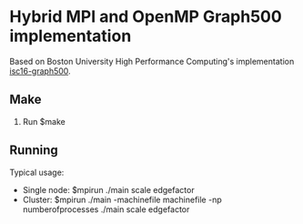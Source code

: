 # Hybrid MPI and OpenMP Graph500 implementation 
Based on Boston University High Performance Computing's implementation [isc16-graph500](https://github.com/buhpc/isc16-graph500).

## Make 
1. Run $make

## Running
Typical usage:
- Single node: $mpirun ./main scale edgefactor
- Cluster:  $mpirun ./main -machinefile machinefile -np numberofprocesses ./main scale edgefactor
